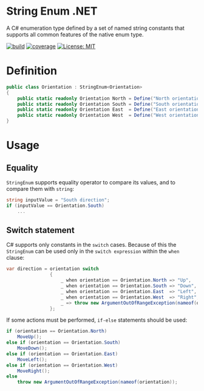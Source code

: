 # String Enum .NET
A C# enumeration type defined by a set of named string constants that supports all common features of the native enum type.

[![build](https://github.com/kyrylomyr/StringEnumNet/workflows/build/badge.svg?branch=master)](https://github.com/kyrylomyr/StringEnumNet/actions?query=workflow%3Abuild)
[![coverage](https://coveralls.io/repos/github/kyrylomyr/StringEnumNet/badge.svg?branch=master)](https://coveralls.io/github/kyrylomyr/StringEnumNet?branch=master)
[![License: MIT](https://img.shields.io/badge/license-MIT-blue.svg)](https://github.com/kyrylomyr/StringEnumNet/blob/master/LICENSE)

# Definition

```csharp
public class Orientation : StringEnum<Orientation>
{
    public static readonly Orientation North = Define("North orientation");
    public static readonly Orientation South = Define("South orientation");
    public static readonly Orientation East  = Define("East orientation");
    public static readonly Orientation West  = Define("West orientation");
}
```

# Usage

## Equality

`StringEnum` supports equality operator to compare its values, and to compare them with `string`:

```csharp
string inputValue = "South direction";
if (inputValue == Orientation.South)
    ...
```

## Switch statement

C# supports only constants in the `switch` cases. Because of this the `StringEnum` can be used only in the `switch expression` within the `when` clause:

```csharp
var direction = orientation switch
                {
                    _ when orientation == Orientation.North => "Up",
                    _ when orientation == Orientation.South => "Down",
                    _ when orientation == Orientation.East  => "Left",
                    _ when orientation == Orientation.West  => "Right",
                    _ => throw new ArgumentOutOfRangeException(nameof(orientation))
                };
```

If some actions must be performed, `if-else` statements should be used:

```csharp
if (orientation == Orientation.North)
    MoveUp();
else if (orientation == Orientation.South)
    MoveDown();
else if (orientation == Orientation.East)
    MoveLeft();
else if (orientation == Orientation.West)
    MoveRight();
else
    throw new ArgumentOutOfRangeException(nameof(orientation));
```
